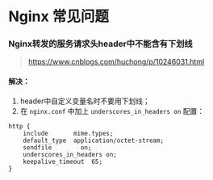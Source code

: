 <!-- toc -->

# Nginx 常见问题

### Nginx转发的服务请求头header中不能含有下划线

> <https://www.cnblogs.com/huchong/p/10246031.html>

#### 解决：

1. header中自定义变量名时不要用下划线；
2. 在 `nginx.conf` 中加上 `underscores_in_headers on` 配置：

```nginx
http {
    include       mime.types;
    default_type  application/octet-stream;
    sendfile        on;
    underscores_in_headers on;
    keepalive_timeout  65;
}
```

